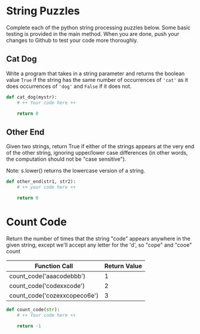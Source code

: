 # String Puzzles
Complete each of the python string processing puzzles below. Some basic testing is provided in the main method. When you are done, push your changes to Github to test your code more thoroughly.

## Cat Dog 
Write a program that takes in a string parameter and returns the boolean value `True` if the string has the same number of occurrences of `'cat'` as it does occurrences of `'dog'` and `False` if it does not.
```python
def cat_dog(mystr):
    # ++ Your code here ++

    return 0
```

## Other End
Given two strings, return True if either of the strings appears at the very end of the other string, ignoring upper/lower case differences (in other words, the computation should not be "case sensitive").

Note: s.lower() returns the lowercase version of a string.
```python
def other_end(str1, str2):
    # ++ your code here ++

    return 0
```


# Count Code
Return the number of times that the string "code" appears anywhere in the given string, except we'll accept any letter for the 'd', so "cope" and "cooe" count


| Function Call | Return Value |
| ----- | ----- |
| count_code('aaacodebbb') | 1 |
| count_code('codexxcode') | 2 |
| count_code('cozexxcopeco6e') | 3 |

```python
def count_code(str):
    # ++ Your code here ++

    return -1

```